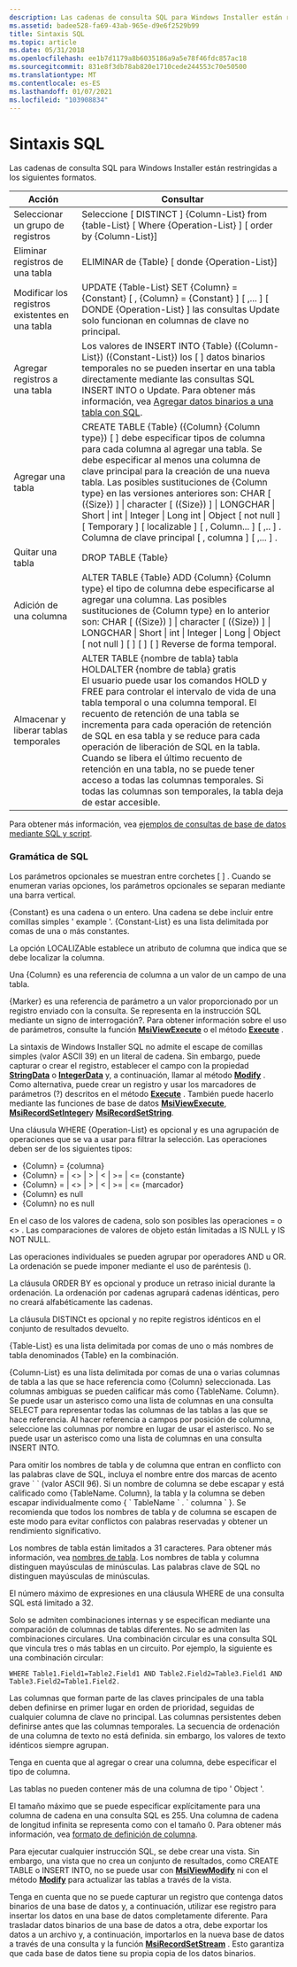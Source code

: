 ```yaml
---
description: Las cadenas de consulta SQL para Windows Installer están restringidas a los siguientes formatos.
ms.assetid: badee528-fa69-43ab-965e-d9e6f2529b99
title: Sintaxis SQL
ms.topic: article
ms.date: 05/31/2018
ms.openlocfilehash: ee1b7d1179a8b6035186a9a5e78f46fdc857ac18
ms.sourcegitcommit: 831e8f3db78ab820e1710cede244553c70e50500
ms.translationtype: MT
ms.contentlocale: es-ES
ms.lasthandoff: 01/07/2021
ms.locfileid: "103908834"
---
```

# <a name="sql-syntax"></a>Sintaxis SQL

Las cadenas de consulta SQL para Windows Installer están restringidas a los siguientes formatos.



| Acción                             | Consultar                                                                                                                                                                                                                                                                                                                                                                                                                                                                                                          |
|------------------------------------|----------------------------------------------------------------------------------------------------------------------------------------------------------------------------------------------------------------------------------------------------------------------------------------------------------------------------------------------------------------------------------------------------------------------------------------------------------------------------------------------------------------|
| Seleccionar un grupo de registros          | Seleccione \[ DISTINCT \] {Column-List} from {table-List} \[ Where {Operation-List} \] \[ order by {Column-List}\]                                                                                                                                                                                                                                                                                                                                                                                                       |
| Eliminar registros de una tabla        | ELIMINAR de {Table} \[ donde {Operation-List}\]                                                                                                                                                                                                                                                                                                                                                                                                                                                                 |
| Modificar los registros existentes en una tabla | UPDATE {Table-List} SET {Column} = {Constant} \[ , {Column} = {Constant} \] \[ ,... \] \[ DONDE {Operation-List} \] las consultas Update solo funcionan en columnas de clave no principal.<br/>                                                                                                                                                                                                                                                                                                                                      |
| Agregar registros a una tabla             | Los valores de INSERT INTO {Table} ({Column-List}) ({Constant-List}) los \[ \] datos binarios temporales no se pueden insertar en una tabla directamente mediante las consultas SQL INSERT INTO o Update. Para obtener más información, vea [Agregar datos binarios a una tabla con SQL](adding-binary-data-to-a-table-using-sql.md).<br/>                                                                                                                                                                                                       |
| Agregar una tabla                        | CREATE TABLE {Table} ({Column} {Column type}) \[ \] debe especificar tipos de columna para cada columna al agregar una tabla. Se debe especificar al menos una columna de clave principal para la creación de una nueva tabla. Las posibles sustituciones de {Column type} en las versiones anteriores son: CHAR \[ ({Size}) \] \| character \[ ({Size}) \] \| LONGCHAR \| Short \| int \| Integer \| Long int \| Object \[ not null \] \[ Temporary \] \[ localizable \] \[ , Column... \] \[ ,.. \] . Columna de clave principal \[ , columna \] \[ ,... \] .<br/> |
| Quitar una tabla                     | DROP TABLE {Table}                                                                                                                                                                                                                                                                                                                                                                                                                                                                                             |
| Adición de una columna                       | ALTER TABLE {Table} ADD {Column} {Column type} el tipo de columna debe especificarse al agregar una columna. Las posibles sustituciones de {Column type} en lo anterior son: CHAR \[ ({Size}) \] \| character \[ ({Size}) \] \| LONGCHAR \| Short \| int \| Integer \| Long \| Object \[ not null \] \[ \] \[ \] \[ \] Reverse de forma temporal.<br/>                                                                                                                                                                  |
| Almacenar y liberar tablas temporales     | ALTER TABLE {nombre de tabla} tabla HOLDALTER {nombre de tabla} gratis<br/> El usuario puede usar los comandos HOLD y FREE para controlar el intervalo de vida de una tabla temporal o una columna temporal. El recuento de retención de una tabla se incrementa para cada operación de retención de SQL en esa tabla y se reduce para cada operación de liberación de SQL en la tabla. Cuando se libera el último recuento de retención en una tabla, no se puede tener acceso a todas las columnas temporales. Si todas las columnas son temporales, la tabla deja de estar accesible.<br/>     |



 

Para obtener más información, vea [ejemplos de consultas de base de datos mediante SQL y script](examples-of-database-queries-using-sql-and-script.md).

### <a name="sql-grammar"></a>Gramática de SQL

Los parámetros opcionales se muestran entre corchetes \[ \] . Cuando se enumeran varias opciones, los parámetros opcionales se separan mediante una barra vertical.

{Constant} es una cadena o un entero. Una cadena se debe incluir entre comillas simples ' example '. {Constant-List} es una lista delimitada por comas de una o más constantes.

La opción LOCALIZAble establece un atributo de columna que indica que se debe localizar la columna.

Una {Column} es una referencia de columna a un valor de un campo de una tabla.

{Marker} es una referencia de parámetro a un valor proporcionado por un registro enviado con la consulta. Se representa en la instrucción SQL mediante un signo de interrogación?. Para obtener información sobre el uso de parámetros, consulte la función [**MsiViewExecute**](/windows/desktop/api/Msiquery/nf-msiquery-msiviewexecute) o el método [**Execute**](view-execute.md) .

La sintaxis de Windows Installer SQL no admite el escape de comillas simples (valor ASCII 39) en un literal de cadena. Sin embargo, puede capturar o crear el registro, establecer el campo con la propiedad [**StringData**](record-stringdata.md) o [**IntegerData**](record-integerdata.md) y, a continuación, llamar al método [**Modify**](view-modify.md) . Como alternativa, puede crear un registro y usar los marcadores de parámetros (?) descritos en el método [**Execute**](view-execute.md) . También puede hacerlo mediante las funciones de base de datos [**MsiViewExecute**](/windows/desktop/api/Msiquery/nf-msiquery-msiviewexecute), [**MsiRecordSetInteger**](/windows/desktop/api/Msiquery/nf-msiquery-msirecordsetinteger)y [**MsiRecordSetString**](/windows/desktop/api/Msiquery/nf-msiquery-msirecordsetstringa).

Una cláusula WHERE {Operation-List} es opcional y es una agrupación de operaciones que se va a usar para filtrar la selección. Las operaciones deben ser de los siguientes tipos:

-   {Column} = {columna}
-   {Column} = \|  <>  \|  >  \|  <  \|  >=  \| <= {constante}
-   {Column} = \|  <>  \|  >  \|  <  \|  >=  \| <= {marcador}
-   {Column} es null
-   {Column} no es null

En el caso de los valores de cadena, solo son posibles las operaciones = o <> . Las comparaciones de valores de objeto están limitadas a IS NULL y IS NOT NULL.

Las operaciones individuales se pueden agrupar por operadores AND u OR. La ordenación se puede imponer mediante el uso de paréntesis ().

La cláusula ORDER BY es opcional y produce un retraso inicial durante la ordenación. La ordenación por cadenas agrupará cadenas idénticas, pero no creará alfabéticamente las cadenas.

La cláusula DISTINCt es opcional y no repite registros idénticos en el conjunto de resultados devuelto.

{Table-List} es una lista delimitada por comas de uno o más nombres de tabla denominados {Table} en la combinación.

{Column-List} es una lista delimitada por comas de una o varias columnas de tabla a las que se hace referencia como {Column} seleccionada. Las columnas ambiguas se pueden calificar más como {TableName. Column}. Se puede usar un asterisco como una lista de columnas en una consulta SELECT para representar todas las columnas de las tablas a las que se hace referencia. Al hacer referencia a campos por posición de columna, seleccione las columnas por nombre en lugar de usar el asterisco. No se puede usar un asterisco como una lista de columnas en una consulta INSERT INTO.

Para omitir los nombres de tabla y de columna que entran en conflicto con las palabras clave de SQL, incluya el nombre entre dos marcas de acento grave \` \` (valor ASCII 96). Si un nombre de columna se debe escapar y está calificado como {TableName. Column}, la tabla y la columna se deben escapar individualmente como { \` TableName \` . \` columna \` }. Se recomienda que todos los nombres de tabla y de columna se escapen de este modo para evitar conflictos con palabras reservadas y obtener un rendimiento significativo.

Los nombres de tabla están limitados a 31 caracteres. Para obtener más información, vea [nombres de tabla](table-names.md). Los nombres de tabla y columna distinguen mayúsculas de minúsculas. Las palabras clave de SQL no distinguen mayúsculas de minúsculas.

El número máximo de expresiones en una cláusula WHERE de una consulta SQL está limitado a 32.

Solo se admiten combinaciones internas y se especifican mediante una comparación de columnas de tablas diferentes. No se admiten las combinaciones circulares. Una combinación circular es una consulta SQL que vincula tres o más tablas en un circuito. Por ejemplo, la siguiente es una combinación circular:

``` syntax
WHERE Table1.Field1=Table2.Field1 AND Table2.Field2=Table3.Field1 AND Table3.Field2=Table1.Field2.
```

Las columnas que forman parte de las claves principales de una tabla deben definirse en primer lugar en orden de prioridad, seguidas de cualquier columna de clave no principal. Las columnas persistentes deben definirse antes que las columnas temporales. La secuencia de ordenación de una columna de texto no está definida. sin embargo, los valores de texto idénticos siempre agrupan.

Tenga en cuenta que al agregar o crear una columna, debe especificar el tipo de columna.

Las tablas no pueden contener más de una columna de tipo ' Object '.

El tamaño máximo que se puede especificar explícitamente para una columna de cadena en una consulta SQL es 255. Una columna de cadena de longitud infinita se representa como con el tamaño 0. Para obtener más información, vea [formato de definición de columna](column-definition-format.md).

Para ejecutar cualquier instrucción SQL, se debe crear una vista. Sin embargo, una vista que no crea un conjunto de resultados, como CREATE TABLE o INSERT INTO, no se puede usar con [**MsiViewModify**](/windows/desktop/api/Msiquery/nf-msiquery-msiviewmodify) ni con el método [**Modify**](view-modify.md) para actualizar las tablas a través de la vista.

Tenga en cuenta que no se puede capturar un registro que contenga datos binarios de una base de datos y, a continuación, utilizar ese registro para insertar los datos en una base de datos completamente diferente. Para trasladar datos binarios de una base de datos a otra, debe exportar los datos a un archivo y, a continuación, importarlos en la nueva base de datos a través de una consulta y la función [**MsiRecordSetStream**](/windows/desktop/api/Msiquery/nf-msiquery-msirecordsetstreama) . Esto garantiza que cada base de datos tiene su propia copia de los datos binarios.

 

 





